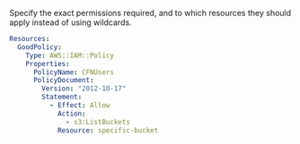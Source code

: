
Specify the exact permissions required, and to which resources they should apply instead of using wildcards.

```yaml
Resources:
  GoodPolicy:
    Type: AWS::IAM::Policy
    Properties:
      PolicyName: CFNUsers
      PolicyDocument:
        Version: "2012-10-17"
        Statement:
          - Effect: Allow
            Action:
              - s3:ListBuckets
            Resource: specific-bucket
```


